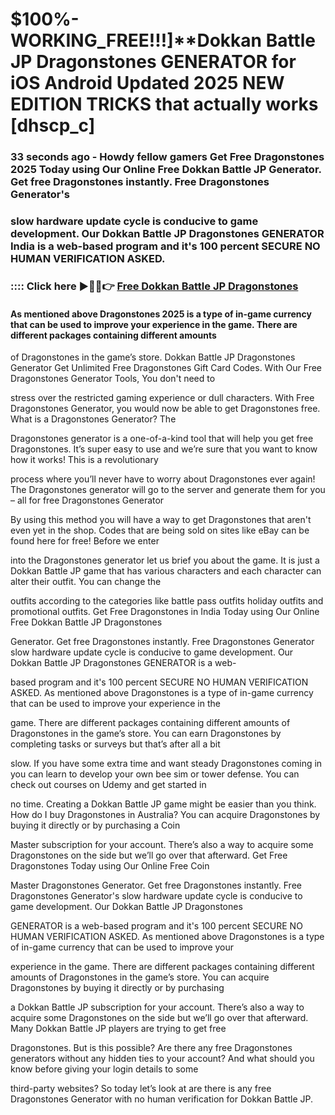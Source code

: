# $100%-WORKING_FREE!!!]**Dokkan Battle JP Dragonstones GENERATOR for iOS Android Updated 2025 NEW EDITION TRICKS that actually works [dhscp_c]

### 33 seconds ago - Howdy fellow gamers Get Free Dragonstones 2025 Today using Our Online Free Dokkan Battle JP Generator. Get free Dragonstones instantly. Free Dragonstones Generator's 

### slow hardware update cycle is conducive to game development. Our Dokkan Battle JP Dragonstones GENERATOR India is a web-based program and it's 100 percent SECURE NO HUMAN VERIFICATION ASKED.



### :::: Click here ►🔴✅👉 <a href="https://lookerstudio.google.com/s/sPWJ90tnKKw">Free Dokkan Battle JP Dragonstones</a>



#### As mentioned above Dragonstones 2025 is a type of in-game currency that can be used to improve your experience in the game. There are different packages containing different amounts 

of Dragonstones in the game’s store. Dokkan Battle JP Dragonstones Generator Get Unlimited Free Dragonstones Gift Card Codes. With Our Free Dragonstones Generator Tools, You don't need to 

stress over the restricted gaming experience or dull characters. With Free Dragonstones Generator, you would now be able to get Dragonstones free. What is a Dragonstones Generator? The 

Dragonstones generator is a one-of-a-kind tool that will help you get free Dragonstones. It’s super easy to use and we’re sure that you want to know how it works! This is a revolutionary 

process where you’ll never have to worry about Dragonstones ever again! The Dragonstones generator will go to the server and generate them for you – all for free Dragonstones Generator 

By using this method you will have a way to get Dragonstones that aren't even yet in the shop. Codes that are being sold on sites like eBay can be found here for free! Before we enter 

into the Dragonstones generator let us brief you about the game. It is just a Dokkan Battle JP game that has various characters and each character can alter their outfit. You can change the 

outfits according to the categories like battle pass outfits holiday outfits and promotional outfits. Get Free Dragonstones in India Today using Our Online Free Dokkan Battle JP Dragonstones 

Generator. Get free Dragonstones instantly. Free Dragonstones Generator slow hardware update cycle is conducive to game development. Our Dokkan Battle JP Dragonstones GENERATOR is a web-

based program and it's 100 percent SECURE NO HUMAN VERIFICATION ASKED. As mentioned above Dragonstones is a type of in-game currency that can be used to improve your experience in the 

game. There are different packages containing different amounts of Dragonstones in the game’s store. You can earn Dragonstones by completing tasks or surveys but that’s after all a bit 

slow. If you have some extra time and want steady Dragonstones coming in you can learn to develop your own bee sim or tower defense. You can check out courses on Udemy and get started in 

no time. Creating a Dokkan Battle JP game might be easier than you think. How do I buy Dragonstones in Australia? You can acquire Dragonstones by buying it directly or by purchasing a Coin 

Master subscription for your account. There’s also a way to acquire some Dragonstones on the side but we’ll go over that afterward. Get Free Dragonstones Today using Our Online Free Coin 

Master Dragonstones Generator. Get free Dragonstones instantly. Free Dragonstones Generator's slow hardware update cycle is conducive to game development. Our Dokkan Battle JP Dragonstones 

GENERATOR is a web-based program and it's 100 percent SECURE NO HUMAN VERIFICATION ASKED. As mentioned above Dragonstones is a type of in-game currency that can be used to improve your 

experience in the game. There are different packages containing different amounts of Dragonstones in the game’s store. You can acquire Dragonstones by buying it directly or by purchasing 

a Dokkan Battle JP subscription for your account. There’s also a way to acquire some Dragonstones on the side but we’ll go over that afterward. Many Dokkan Battle JP players are trying to get free 

Dragonstones. But is this possible? Are there any free Dragonstones generators without any hidden ties to your account? And what should you know before giving your login details to some 

third-party websites? So today let’s look at are there is any free Dragonstones Generator with no human verification for Dokkan Battle JP.


